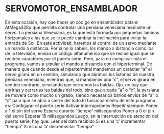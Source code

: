 # SERVOMOTOR_ENSAMBLADOR
En esta ocasión, hay que hacer un código en ensamblador pata el AtMega328p que permita controlar una persiana veneciana mediante un servo.  La persiana Veneciana, es la que está formada por pequeñas laminas horizontales a las que se le puede cambiar la inclinación para evitar la entrada de Sol. En esta actividad, haremos el control de un servo mediante un mando a distancia.  Por si no lo sabéis, los mando a distancia como los de la televisión, envían un código alfanumérico que se recibe igual que se reciben caracteres por el puerto serie. Pero, para no complicar más el programa, vamos a simular el mando a distancia con el hiperterminal. De manera que cuando desde el hiperterminal mandemos un carácter “a” el servo girará en un sentido, simulando que abrimos los listones de nuestra persiana veneciana, mientras que, si mandamos una “c”, el servo girará en sentido contrario, simulando que cerramos las baldas.  Ojo, no hay que abrirlas y cerrarlas las baldas del todo, sino que a cada “a” o “c”, la persiana se moverá como mucho un grado, siendo necesarios barios envíos de “a” o “c” para que se abra o cierre del todo.El funcionamiento de este programa es:  Configurar el puerto serie Activar interrupciones Repetir siempre: Poner a 1 el pin del servo Espera durante “tiempo” milisegundos Poner a 0 el pin del servo Esperar 18 milisegundos Luego, en la interrupción de atención del puerto serie, hay que:  Leer del dato recibido Si es una ‘c’ incrementar “tiempo” Si es una ‘a’ decrementar “tiempo”
